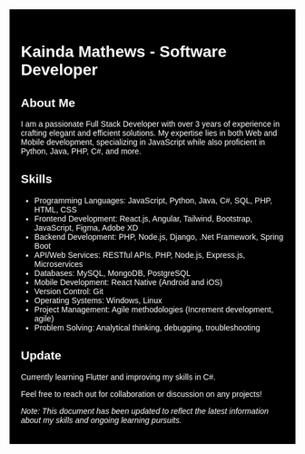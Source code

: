 <style>
  .profile {
    background-color: black;
    font-family: 'Bebas Neue', sans-serif;
    color: white;
    padding: 20px;
  }
</style>

<div class="profile">

  <h1>Kainda Mathews - Software Developer</h1>

  <h2>About Me</h2>

  <p>I am a passionate Full Stack Developer with over 3 years of experience in crafting elegant and efficient solutions. My expertise lies in both Web and Mobile development, specializing in JavaScript while also proficient in Python, Java, PHP, C#, and more.</p>

  <h2>Skills</h2>

  <ul>
    <li>Programming Languages: JavaScript, Python, Java, C#, SQL, PHP, HTML, CSS</li>
    <li>Frontend Development: React.js, Angular, Tailwind, Bootstrap, JavaScript, Figma, Adobe XD</li>
    <li>Backend Development: PHP, Node.js, Django, .Net Framework, Spring Boot</li>
    <li>API/Web Services: RESTful APIs, PHP, Node.js, Express.js, Microservices</li>
    <li>Databases: MySQL, MongoDB, PostgreSQL</li>
    <li>Mobile Development: React Native (Android and iOS)</li>
    <li>Version Control: Git</li>
    <li>Operating Systems: Windows, Linux</li>
    <li>Project Management: Agile methodologies (Increment development, agile)</li>
    <li>Problem Solving: Analytical thinking, debugging, troubleshooting</li>
  </ul>

  <h2>Update</h2>
  <p>Currently learning Flutter and improving my skills in C#.</p>

  <p>Feel free to reach out for collaboration or discussion on any projects!</p>

  <p><em>Note: This document has been updated to reflect the latest information about my skills and ongoing learning pursuits.</em></p>

</div>
